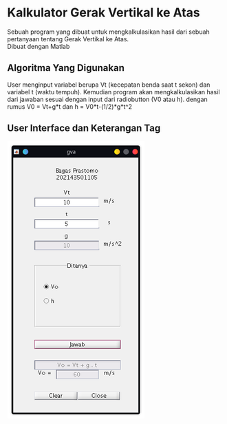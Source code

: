 # Kalkulator Gerak Vertikal ke Atas
<p>
  Sebuah program yang dibuat untuk mengkalkulasikan hasil dari sebuah pertanyaan tentang Gerak Vertikal ke Atas.
  <br>
  Dibuat dengan Matlab
</p>

## Algoritma Yang Digunakan
<p>
  User menginput variabel berupa Vt (kecepatan benda saat t sekon) dan variabel t (waktu tempuh). Kemudian program akan mengkalkulasikan hasil dari jawaban sesuai dengan input dari radiobutton (V0 atau h). dengan rumus V0 = Vt+g*t dan h = V0*t-(1/2)*g*t^2
</p>

## User Interface dan Keterangan Tag
  ![Tux, the Linux mascot](UI.png)
